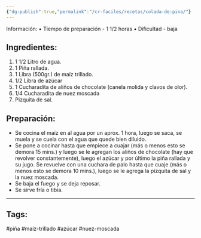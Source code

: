 ```yaml
---
{"dg-publish":true,"permalink":"/cr-faciles/recetas/colada-de-pina/"}
---
```



Información:
• Tiempo de preparación - 1 1/2 horas
• Dificultad - baja

## Ingredientes:
1. 1 1/2 Litro de agua.
2. 1 Piña rallada.
3. 1 Libra (500gr.) de maíz trillado.
4. 1/2 Libra de azúcar
5. 1 Cucharadita de aliños de chocolate (canela molida y clavos de olor).
6. 1/4 Cucharadita de nuez moscada
7. Pizquita de sal.

## Preparación:
- Se cocina el maíz en al agua por un aprox. 1 hora, luego se saca, se muela y se cuela con el agua que quede bien diluido.
- Se pone a cocinar hasta que empiece a cuajar (más o menos esto se demora 15 mins.) y luego se le agregan los aliños de chocolate (hay que revolver constantemente), luego el azúcar y por último la piña rallada y su jugo. Se revuelve con una cuchara de palo hasta que cuaje (más o menos esto se demora 10 mins.), luego se le agrega la pizquita de sal y la nuez moscada.
- Se baja el fuego y se deja reposar.
- Se sirve fría o tibia.

-----
## Tags:
#piña #maíz-trillado #azúcar #nuez-moscada